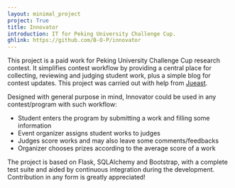 ```yaml
---
layout: minimal_project
project: True
title: Innovator
introduction: IT for Peking University Challenge Cup.
ghlink: https://github.com/B-O-P/innovator
---
```


This project is a paid work for Peking University Challenge Cup research contest. It simplifies contest workflow by providing a central place for collecting, reviewing and judging student work, plus a simple blog for contest updates. This project was carried out with help from [Jueast](http://jueast.com).

Designed with general purpose in mind, Innovator could be used in any contest/program with such workflow:

* Student enters the program by submitting a work and filling some information
* Event organizer assigns student works to judges
* Judges score works and may also leave some comments/feedbacks
* Organizer chooses prizes according to the average score of a work

The project is based on Flask, SQLAlchemy and Bootstrap, with a complete test suite and aided by continuous integration during the development. Contribution in any form is greatly appreciated!
